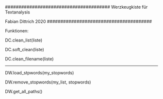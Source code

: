 #######################################
Werzkeugkiste für Textanalysis

Fabian Dittrich 2020
#######################################

Funktionen:

DC.clean_list(liste)

DC.soft_clean(liste)

DC.clean_filename(liste)

___________________

DW.load_stpwords(my_stopwords)

DW.remove_stopwords(my_list, stopwords)

DW.get_all_paths()
